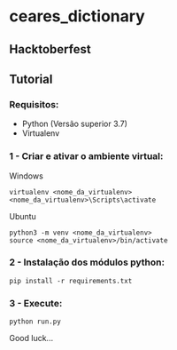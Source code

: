 # ceares_dictionary
## Hacktoberfest
## Tutorial
### Requisitos:
- Python (Versão superior 3.7)
- Virtualenv

### 1 - Criar e ativar o ambiente virtual:
Windows
```
virtualenv <nome_da_virtualenv>
<nome_da_virtualenv>\Scripts\activate
```

Ubuntu
```
python3 -m venv <nome_da_virtualenv>
source <nome_da_virtualenv>/bin/activate
```

### 2 - Instalação dos módulos python:
```
pip install -r requirements.txt
```

### 3 - Execute:
```
python run.py
```

Good luck...